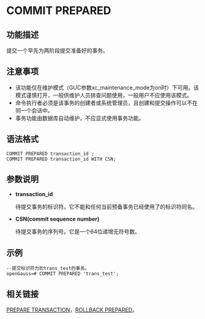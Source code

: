 # COMMIT PREPARED<a name="ZH-CN_TOPIC_0242370559"></a>

## 功能描述<a name="zh-cn_topic_0237122095_zh-cn_topic_0059777686_s06b2916a6c67438087f9f84a0159252a"></a>

提交一个早先为两阶段提交准备好的事务。

## 注意事项<a name="zh-cn_topic_0237122095_zh-cn_topic_0059777686_s482c910917bb49bc8102755589ad261a"></a>

-   该功能仅在维护模式（GUC参数xc\_maintenance\_mode为on时）下可用。该模式谨慎打开，一般供维护人员排查问题使用，一般用户不应使用该模式。
-   命令执行者必须是该事务的创建者或系统管理员，且创建和提交操作可以不在同一个会话中。
-   事务功能由数据库自动维护，不应显式使用事务功能。

## 语法格式<a name="zh-cn_topic_0237122095_zh-cn_topic_0059777686_s0d0ca300175c4442a111a05cf2f7f5c4"></a>

```
COMMIT PREPARED transaction_id ;
COMMIT PREPARED transaction_id WITH CSN;
```

## 参数说明<a name="zh-cn_topic_0237122095_zh-cn_topic_0059777686_sf5a6e24d12744394a76bb31e0fe9f077"></a>

-   **transaction\_id**

    待提交事务的标识符。它不能和任何当前预备事务已经使用了的标识符同名。


-   **CSN\(commit sequence number\)**

    待提交事务的序列号。它是一个64位递增无符号数。


## 示例<a name="zh-cn_topic_0237122095_section2201134011213"></a>

```
--提交标识符为的trans_test的事务。
openGauss=# COMMIT PREPARED 'trans_test';
```

## 相关链接<a name="zh-cn_topic_0237122095_zh-cn_topic_0059777686_s7c42ca786fad42b0badcb6f63e895aff"></a>

[PREPARE TRANSACTION](PREPARE-TRANSACTION.md)，[ROLLBACK PREPARED](ROLLBACK-PREPARED.md)。

